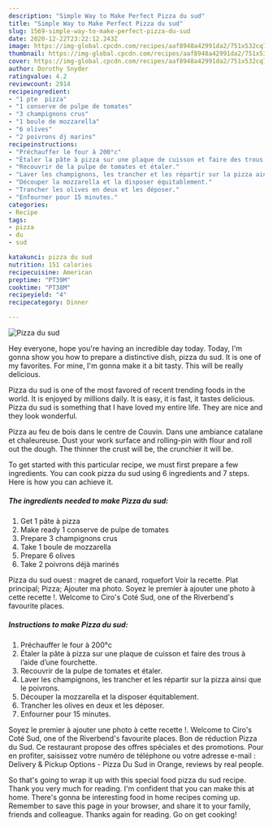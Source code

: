 ```yaml
---
description: "Simple Way to Make Perfect Pizza du sud"
title: "Simple Way to Make Perfect Pizza du sud"
slug: 1569-simple-way-to-make-perfect-pizza-du-sud
date: 2020-12-22T23:22:12.243Z
image: https://img-global.cpcdn.com/recipes/aaf8948a42991da2/751x532cq70/pizza-du-sud-photo-principale-de-la-recette.jpg
thumbnail: https://img-global.cpcdn.com/recipes/aaf8948a42991da2/751x532cq70/pizza-du-sud-photo-principale-de-la-recette.jpg
cover: https://img-global.cpcdn.com/recipes/aaf8948a42991da2/751x532cq70/pizza-du-sud-photo-principale-de-la-recette.jpg
author: Dorothy Snyder
ratingvalue: 4.2
reviewcount: 2914
recipeingredient:
- "1 pte  pizza"
- "1 conserve de pulpe de tomates"
- "3 champignons crus"
- "1 boule de mozzarella"
- "6 olives"
- "2 poivrons dj marins"
recipeinstructions:
- "Préchauffer le four à 200°c"
- "Étaler la pâte à pizza sur une plaque de cuisson et faire des trous à l’aide d’une fourchette."
- "Recouvrir de la pulpe de tomates et étaler."
- "Laver les champignons, les trancher et les répartir sur la pizza ainsi que le poivrons."
- "Découper la mozzarella et la disposer équitablement."
- "Trancher les olives en deux et les déposer."
- "Enfourner pour 15 minutes."
categories:
- Recipe
tags:
- pizza
- du
- sud

katakunci: pizza du sud 
nutrition: 151 calories
recipecuisine: American
preptime: "PT39M"
cooktime: "PT38M"
recipeyield: "4"
recipecategory: Dinner

---
```



![Pizza du sud](https://img-global.cpcdn.com/recipes/aaf8948a42991da2/751x532cq70/pizza-du-sud-photo-principale-de-la-recette.jpg)

Hey everyone, hope you're having an incredible day today. Today, I'm gonna show you how to prepare a distinctive dish, pizza du sud. It is one of my favorites. For mine, I'm gonna make it a bit tasty. This will be really delicious.

Pizza du sud is one of the most favored of recent trending foods in the world. It is enjoyed by millions daily. It is easy, it is fast, it tastes delicious. Pizza du sud is something that I have loved my entire life. They are nice and they look wonderful.

Pizza au feu de bois dans le centre de Couvin. Dans une ambiance catalane et chaleureuse. Dust your work surface and rolling-pin with flour and roll out the dough. The thinner the crust will be, the crunchier it will be.


To get started with this particular recipe, we must first prepare a few ingredients. You can cook pizza du sud using 6 ingredients and 7 steps. Here is how you can achieve it.

<!--inarticleads1-->

##### The ingredients needed to make Pizza du sud:

1. Get 1 pâte à pizza
1. Make ready 1 conserve de pulpe de tomates
1. Prepare 3 champignons crus
1. Take 1 boule de mozzarella
1. Prepare 6 olives
1. Take 2 poivrons déjà marinés


Pizza du sud ouest : magret de canard, roquefort Voir la recette. Plat principal; Pizza; Ajouter ma photo. Soyez le premier à ajouter une photo à cette recette !. Welcome to Ciro&#39;s Coté Sud, one of the Riverbend&#39;s favourite places. 

<!--inarticleads2-->

##### Instructions to make Pizza du sud:

1. Préchauffer le four à 200°c
1. Étaler la pâte à pizza sur une plaque de cuisson et faire des trous à l’aide d’une fourchette.
1. Recouvrir de la pulpe de tomates et étaler.
1. Laver les champignons, les trancher et les répartir sur la pizza ainsi que le poivrons.
1. Découper la mozzarella et la disposer équitablement.
1. Trancher les olives en deux et les déposer.
1. Enfourner pour 15 minutes.


Soyez le premier à ajouter une photo à cette recette !. Welcome to Ciro&#39;s Coté Sud, one of the Riverbend&#39;s favourite places. Bon de réduction Pizza du Sud. Ce restaurant propose des offres spéciales et des promotions. Pour en profiter, saisissez votre numéro de téléphone ou votre adresse e-mail : Delivery &amp; Pickup Options - Pizza Du Sud in Orange, reviews by real people. 

So that's going to wrap it up with this special food pizza du sud recipe. Thank you very much for reading. I'm confident that you can make this at home. There's gonna be interesting food in home recipes coming up. Remember to save this page in your browser, and share it to your family, friends and colleague. Thanks again for reading. Go on get cooking!
